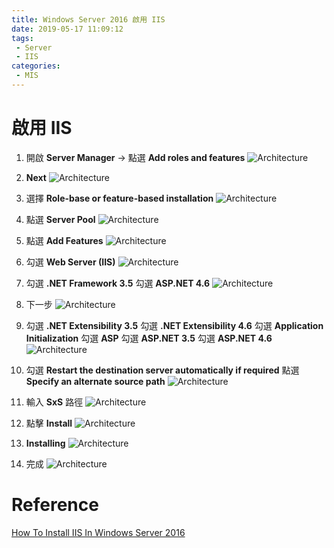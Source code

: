 ```yaml
---
title: Windows Server 2016 啟用 IIS
date: 2019-05-17 11:09:12
tags: 
 - Server
 - IIS
categories: 
 - MIS
---
```


# 啟用 IIS
1. 開啟 **Server Manager** → 點選 **Add roles and features**
![Architecture](1.png)

2. **Next**
![Architecture](2.png)

3. 選擇 **Role-base or feature-based installation**
![Architecture](3.png)

4. 點選 **Server Pool**
![Architecture](4.png)

5. 點選 **Add Features**
![Architecture](5.png)

6. 勾選 **Web Server (IIS)**
![Architecture](6.png)

7. 勾選 **.NET Framework 3.5**
   勾選 **ASP.NET 4.6**
![Architecture](7.png)

8. 下一步
![Architecture](8.png)

9. 勾選 **.NET Extensibility 3.5**
   勾選 **.NET Extensibility 4.6**
   勾選 **Application Initialization**
   勾選 **ASP**
   勾選 **ASP.NET 3.5**
   勾選 **ASP.NET 4.6**
![Architecture](9.png)

10. 勾選 **Restart the destination server automatically if required**
    點選 **Specify an alternate source path**
![Architecture](10.png)

11. 輸入 **SxS** 路徑
![Architecture](11.png)

12. 點擊 **Install**
![Architecture](12.png)

13. **Installing**
![Architecture](13.png)

14. 完成
![Architecture](14.png)

# Reference
[How To Install IIS In Windows Server 2016](https://www.rootusers.com/how-to-install-iis-in-windows-server-2016/)